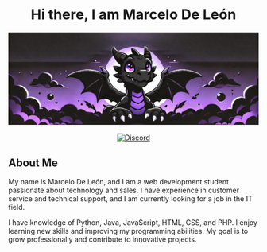 <div align="center">  
<h1> Hi there, I am Marcelo De León</h1>
</div>


![Banner](img/dragon_banner.jpg)

<p align="center">
  <a href="https://discord.gg/TU_INVITACION">
    <img src="https://img.shields.io/badge/Join%20Us-Discord-5865F2?style=for-the-badge&logo=discord&logoColor=white" alt="Discord">
  </a>
</p>


About Me
---
My name is Marcelo De León, and I am a web development student passionate about technology and sales. I have experience in customer service and technical support, and I am currently looking for a job in the IT field.

I have knowledge of Python, Java, JavaScript, HTML, CSS, and PHP. I enjoy learning new skills and improving my programming abilities. My goal is to grow professionally and contribute to innovative projects.
